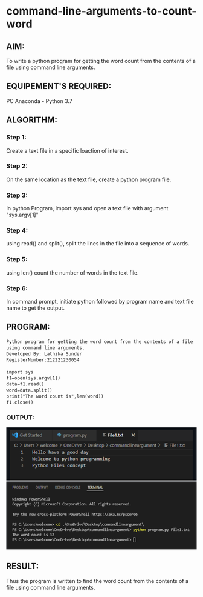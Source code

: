 # command-line-arguments-to-count-word
## AIM:
To write a python program for getting the word count from the contents of a file using command line arguments.
## EQUIPEMENT'S REQUIRED: 
PC
Anaconda - Python 3.7
## ALGORITHM: 
### Step 1:
Create a text file in a specific loaction of interest.

### Step 2:
On the same location as the text file, create a python program file.

### Step 3:
In python Program, import sys and open a text file with argument "sys.argv[1]"

### Step 4:
using read() and split(), split the lines in the file into a sequence of words.

### Step 5:
using len() count the number of words in the text file.

### Step 6:
In command prompt, initiate python followed by program name and text file name to get the output. 

## PROGRAM:
```
Python program for getting the word count from the contents of a file using command line arguments.
Developed By: Lathika Sunder
RegisterNumber:212221230054

import sys
f1=open(sys.argv[1])
data=f1.read()
word=data.split()
print("The word count is",len(word))
f1.close()
```

### OUTPUT:
![output](./f1.png)
![output](./f2.png)



## RESULT:
Thus the program is written to find the word count from the contents of a file using command line arguments.